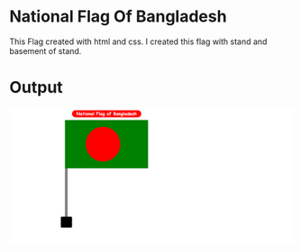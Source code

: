 # National Flag Of Bangladesh
This Flag created with html and css. I created this flag with stand and basement of stand. 
# Output
![Nation-Flag-Of-Bangladesh](https://github.com/chinmayroy/National-Flag-Of-Bangladesh/blob/master/national-flag-of-bangladesh-output-file.png)
